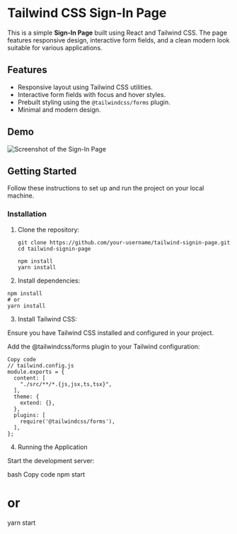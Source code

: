 # Tailwind CSS Sign-In Page

This is a simple **Sign-In Page** built using React and Tailwind CSS. The page features responsive design, interactive form fields, and a clean modern look suitable for various applications.

## Features

- Responsive layout using Tailwind CSS utilities.
- Interactive form fields with focus and hover styles.
- Prebuilt styling using the `@tailwindcss/forms` plugin.
- Minimal and modern design.

## Demo

![Screenshot of the Sign-In Page](https://via.placeholder.com/800x400) <!-- Replace with an actual screenshot URL -->

## Getting Started

Follow these instructions to set up and run the project on your local machine.

### Installation

1. Clone the repository:

   ```
   git clone https://github.com/your-username/tailwind-signin-page.git
   cd tailwind-signin-page
   ```

   ```
   npm install
   yarn install

   ```

2. Install dependencies:

```
npm install
# or
yarn install
```

3. Install Tailwind CSS:

Ensure you have Tailwind CSS installed and configured in your project.

Add the @tailwindcss/forms plugin to your Tailwind configuration:

```
Copy code
// tailwind.config.js
module.exports = {
  content: [
    "./src/**/*.{js,jsx,ts,tsx}",
  ],
  theme: {
    extend: {},
  },
  plugins: [
    require('@tailwindcss/forms'),
  ],
};

```

4. Running the Application

Start the development server:

bash
Copy code
npm start

# or

yarn start

